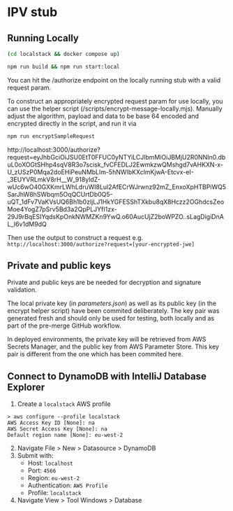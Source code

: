 # IPV stub

## Running Locally

```bash
(cd localstack && docker compose up)
```
```bash
npm run build && npm run start:local
```

You can hit the /authorize endpoint on the locally running stub with a valid request param.

To construct an appropriately encrypted request param for use locally, you can use the helper script (/scripts/encrypt-message-locally.mjs).
Manually adjust the algorithm, payload and data to be base 64 encoded and encrypted directly in the script, and run it via

```bash
npm run encryptSampleRequest
```

http://localhost:3000/authorize?request=eyJhbGciOiJSU0EtT0FFUC0yNTYiLCJlbmMiOiJBMjU2R0NNIn0.dbuL0oXOGtSHhp4sqV8R3o7scisk_fvCFEDLJ2EwmkzwQMshgd7vAHKXN-x-U_zUSzP0Mqa2doEHiPeuNMbLlm-5hNWIbKXclmKjwA-Etcvx-eI-_3EUYVRLmkV8rH__W_918yldZ-wUc6wO40GXKmrLWhLdruWI8Lul2AfECrWJrwnz92mZ_EnxoXpHTBPiWQ5SarJhW8hSWbqm5OqQCUrtDb0Q5-uQT_1dFv7VaKVsUQ6Bh1b0zljLJ1HkYGFESShTXkbu8qX8Hczz2OGhdcsZeoMoe4YogZ7pSrv5Bd3a2QpPLJYfI1zx-29J9rBqESIYqdsKpOnkNWMZKn9YwQ.o60AucUjZ2boWPZO..sLagDigiDnAL_I6v1dM9dQ

Then use the output to construct a request e.g. `http://localhost:3000/authorize?request=[your-encrypted-jwe]`

## Private and public keys

Private and public keys are be needed for decryption and signature validation.

The local private key (in _parameters.json_) as well as its public key (in the encrypt helper script) have been commited deliberately. 
The key pair was generated fresh and should only be used for testing, both locally and as part of the pre-merge GitHub workflow.

In deployed environments, the private key will be retrieved from AWS Secrets Manager, and the public key from AWS Parameter Store. This key pair is different from the one which has been commited here.


## Connect to DynamoDB with IntelliJ Database Explorer

1) Create a `localstack` AWS profile

```
> aws configure --profile localstack
AWS Access Key ID [None]: na
AWS Secret Access Key [None]: na
Default region name [None]: eu-west-2
```

2) Navigate File > New > Datasource > DynamoDB
3) Submit with:
    - Host: `localhost`
    - Port: `4566`
    - Region: `eu-west-2`
    - Authentication: `AWS Profile`
    - Profile: `localstack`
4) Navigate View > Tool Windows > Database